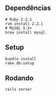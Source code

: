 ## Dependências


```
# Ruby 2.2.1
rvm install 2.2.1
# MySQL 5.5+
brew install mysql
```

## Setup
```
bundle install
rake db:setup
```

## Rodando
```
rails server
```
